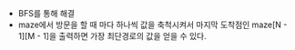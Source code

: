 - BFS를 통해 해결
- maze에서 방문을 할 때 마다 하나씩 값을 축척시켜서 마지막 도착점인 maze[N - 1][M - 1]을 출력하면 가장 최단경로의 값을 얻을 수 있다. 